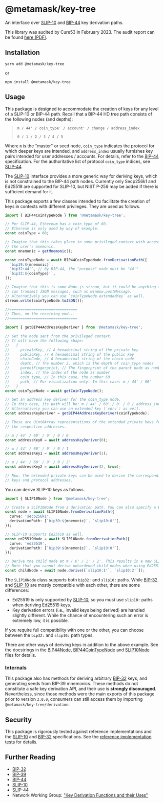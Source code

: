 # @metamask/key-tree

An interface over [SLIP-10] and [BIP-44] key derivation paths.

This library was audited by Cure53 in February 2023. The audit report can be found [here (PDF)](./audits/Cure53-2023-02.pdf).

## Installation

`yarn add @metamask/key-tree`

or

`npm install @metamask/key-tree`

## Usage

This package is designed to accommodate the creation of keys for any level of a SLIP-10 or BIP-44 path.
Recall that a BIP-44 HD tree path consists of the following nodes (and depths):

> `m / 44' / coin_type' / account' / change / address_index`
>
> `0 / 1 / 2 / 3 / 4 / 5`

Where `m` is the "master" or seed node, `coin_type` indicates the protocol for which deeper keys are intended,
and `address_index` usually furnishes key pairs intended for user addresses / accounts.
For details, refer to the [BIP-44] specification.
For the authoritative list of protocol `coin_type` indices, see [SLIP-44].

The [SLIP-10] interface provides a more generic way for deriving keys, which is not constrained to the BIP-44 path
nodes. Currently only Secp256k1 and Ed25519 are supported for SLIP-10, but NIST P-256 may be added if there is
sufficient demand for it.

This package exports a few classes intended to facilitate the creation of keys in contexts with different privileges.
They are used as follows.

```typescript
import { BIP44CoinTypeNode } from '@metamask/key-tree';

// Per SLIP-44, Ethereum has a coin_type of 60.
// Ethereum is only used by way of example.
const coinType = 60;

// Imagine that this takes place in some privileged context with access to
// the user's mnemonic.
const mnemonic = getMnemonic();

const coinTypeNode = await BIP44CoinTypeNode.fromDerivationPath([
  `bip39:${mnemonic}`,
  `bip32:44'`, // By BIP-44, the "purpose" node must be "44'"
  `bip32:${coinType}'`,
]);

// Imagine that this is some Node.js stream, but it could be anything that
// can transmit JSON messages, such as window.postMessage.
// Alternatively you can use `coinTypeNode.extendedKey` as well.
stream.write(coinTypeNode.toJSON());

//===============================
// Then, on the receiving end...
//===============================

import { getBIP44AddressKeyDeriver } from '@metamask/key-tree';

// Get the node sent from the privileged context.
// It will have the following shape:
//   {
//     privateKey, // A hexadecimal string of the private key
//     publicKey, // A hexadecimal string of the public key
//     chainCode, // A hexadecimal string of the chain code
//     depth, // The number 2, which is the depth of coin_type nodes
//     parentFingerprint, // The fingerprint of the parent node as number
//     index, // The index of the node as number
//     coin_type, // In this case, the number 60
//     path, // For visualization only. In this case: m / 44' / 60'
//   }
const coinTypeNode = await getCoinTypeNode();

// Get an address key deriver for the coin_type node.
// In this case, its path will be: m / 44' / 60' / 0' / 0 / address_index
// Alternatively you can use an extended key (`xprv`) as well.
const addressKeyDeriver = getBIP44AddressKeyDeriver(coinTypeNode);

// These are Uint8Array representations of the extended private keys for
// the respective addresses.

// m / 44' / 60' / 0' / 0 / 0
const addressKey0 = await addressKeyDeriver(0);

// m / 44' / 60' / 0' / 0 / 1
const addressKey1 = await addressKeyDeriver(1);

// m / 44' / 60' / 0' / 0 / 2'
const addressKey2 = await addressKeyDeriver(2, true);

// Now, the extended private keys can be used to derive the corresponding public
// keys and protocol addresses.
```

You can derive SLIP-10 keys as follows.

```typescript
import { SLIP10Node } from '@metamask/key-tree';

// Create a SLIP10Node from a derivation path. You can also specify a key and depth instead.
const node = await SLIP10Node.fromDerivationPath({
  curve: 'secp256k1',
  derivationPath: [`bip39:${mnemonic}`, `slip10:0'`],
});

// SLIP-10 supports Ed25519 as well.
const ed25519Node = await SLIP10Node.fromDerivationPath({
  curve: 'ed25519',
  derivationPath: [`bip39:${mnemonic}`, `slip10:0'`],
});

// Derive the child node at m / 0' / 1' / 2'. This results in a new SLIP10Node.
// Note that you cannot derive unhardened child nodes when using Ed25519.
const childNode = await node.derive([`slip10:1'`, `slip10:2'`]);
```

The `SLIP10Node` class supports both `bip32:` and `slip10:` paths. While [BIP-32] and [SLIP-10] are mostly compatible with
each other, there are some differences:

- Ed25519 is only supported by [SLIP-10], so you must use `slip10:` paths when deriving Ed25519 keys.
- Key derivation errors (i.e., invalid keys being derived) are handled slightly different. While the chance of
  encountering such an error is extremely low, it is possible.

If you require full compatibility with one or the other, you can choose between the `bip32:` and `slip10:` path types.

There are other ways of deriving keys in addition to the above example.
See the docstrings in the [BIP44Node](./src/BIP44Node.ts), [BIP44CoinTypeNode](./src/BIP44CoinTypeNode.ts) and
[SLIP10Node](./src/SLIP10Node.ts) files for details.

### Internals

This package also has methods for deriving arbitrary [BIP-32] keys, and generating seeds from BIP-39 mnemonics.
These methods do not constitute a safe key derivation API, and their use is **strongly discouraged**.
Nevertheless, since those methods were the main exports of this package prior to version `3.0.0`, consumers can
still access them by importing `@metamask/key-tree/derivation`.

## Security

This package is rigorously tested against reference implementations and the [SLIP-10] and [BIP-32] specifications.
See the [reference implementation tests](./test/reference-implementations.test.ts) for details.

## Further Reading

- [BIP-32]
- [BIP-39]
- [BIP-44]
- [SLIP-10]
- [SLIP-44]
- Network Working Group: ["Key Derivation Functions and their Uses"](https://trac.tools.ietf.org/html/draft-irtf-cfrg-kdf-uses-00)

[bip-32]: https://github.com/bitcoin/bips/blob/master/bip-0032.mediawiki
[bip-39]: https://github.com/bitcoin/bips/blob/master/bip-0039.mediawiki
[bip-44]: https://github.com/bitcoin/bips/blob/master/bip-0044.mediawiki
[slip-10]: https://github.com/satoshilabs/slips/blob/master/slip-0010.md
[slip-44]: https://github.com/satoshilabs/slips/blob/master/slip-0044.md
